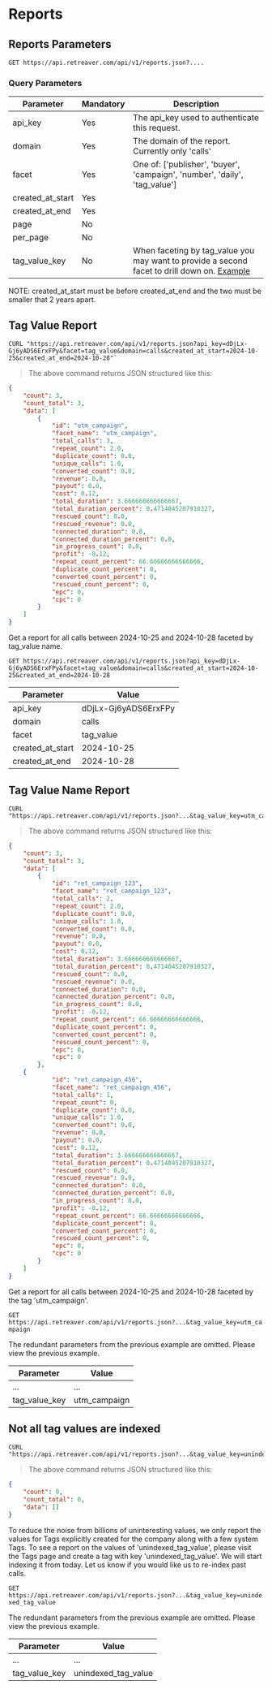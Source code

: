 # Reports
## Reports Parameters
`GET https://api.retreaver.com/api/v1/reports.json?....`

### Query Parameters

Parameter | Mandatory | Description
--------- | ------- | -----------
api_key | Yes | The api_key used to authenticate this request.
domain | Yes | The domain of the report. Currently only 'calls'
facet | Yes | One of: ['publisher', 'buyer', 'campaign', 'number', 'daily', 'tag_value']
created_at_start | Yes |
created_at_end | Yes |
page | No
per_page | No
tag_value_key | No | When faceting by tag_value you may want to provide a second facet to drill down on. [Example](#tag-value-name-report)

NOTE: created_at_start must be before created_at_end and the two must be smaller that 2 years apart.

## Tag Value Report
```shell
CURL "https://api.retreaver.com/api/v1/reports.json?api_key=dDjLx-Gj6yADS6ErxFPy&facet=tag_value&domain=calls&created_at_start=2024-10-25&created_at_end=2024-10-28"`
```

> The above command returns JSON structured like this:

```json
{
	"count": 3,
	"count_total": 3,
	"data": [
		{
			"id": "utm_campaign",
			"facet_name": "utm_campaign",
			"total_calls": 3,
			"repeat_count": 2.0,
			"duplicate_count": 0.0,
			"unique_calls": 1.0,
			"converted_count": 0.0,
			"revenue": 0.0,
			"payout": 0.0,
			"cost": 0.12,
			"total_duration": 3.666666666666667,
			"total_duration_percent": 0.4714045207910327,
			"rescued_count": 0.0,
			"rescued_revenue": 0.0,
			"connected_duration": 0.0,
			"connected_duration_percent": 0.0,
			"in_progress_count": 0.0,
			"profit": -0.12,
			"repeat_count_percent": 66.66666666666666,
			"duplicate_count_percent": 0,
			"converted_count_percent": 0,
			"rescued_count_percent": 0,
			"epc": 0,
			"cpc": 0
		}
	]
}
```

Get a report for all calls between 2024-10-25 and 2024-10-28 faceted by tag_value name.

`GET https://api.retreaver.com/api/v1/reports.json?api_key=dDjLx-Gj6yADS6ErxFPy&facet=tag_value&domain=calls&created_at_start=2024-10-25&created_at_end=2024-10-28`

Parameter | Value
--------- | -------
api_key | dDjLx-Gj6yADS6ErxFPy
domain | calls
facet | tag_value
created_at_start | 2024-10-25
created_at_end | 2024-10-28

## Tag Value Name Report
```shell
CURL "https://api.retreaver.com/api/v1/reports.json?...&tag_value_key=utm_campaign"`
```

> The above command returns JSON structured like this:

```json
{
	"count": 3,
	"count_total": 3,
	"data": [
		{
			"id": "ret_campaign_123",
			"facet_name": "ret_campaign_123",
			"total_calls": 2,
			"repeat_count": 2.0,
			"duplicate_count": 0.0,
			"unique_calls": 1.0,
			"converted_count": 0.0,
			"revenue": 0.0,
			"payout": 0.0,
			"cost": 0.12,
			"total_duration": 3.666666666666667,
			"total_duration_percent": 0.4714045207910327,
			"rescued_count": 0.0,
			"rescued_revenue": 0.0,
			"connected_duration": 0.0,
			"connected_duration_percent": 0.0,
			"in_progress_count": 0.0,
			"profit": -0.12,
			"repeat_count_percent": 66.66666666666666,
			"duplicate_count_percent": 0,
			"converted_count_percent": 0,
			"rescued_count_percent": 0,
			"epc": 0,
			"cpc": 0
		},
    {
			"id": "ret_campaign_456",
			"facet_name": "ret_campaign_456",
			"total_calls": 1,
			"repeat_count": 0,
			"duplicate_count": 0.0,
			"unique_calls": 1.0,
			"converted_count": 0.0,
			"revenue": 0.0,
			"payout": 0.0,
			"cost": 0.12,
			"total_duration": 3.666666666666667,
			"total_duration_percent": 0.4714045207910327,
			"rescued_count": 0.0,
			"rescued_revenue": 0.0,
			"connected_duration": 0.0,
			"connected_duration_percent": 0.0,
			"in_progress_count": 0.0,
			"profit": -0.12,
			"repeat_count_percent": 66.66666666666666,
			"duplicate_count_percent": 0,
			"converted_count_percent": 0,
			"rescued_count_percent": 0,
			"epc": 0,
			"cpc": 0
		}
	]
}
```

Get a report for all calls between 2024-10-25 and 2024-10-28 faceted by the tag 'utm_campaign'.

`GET https://api.retreaver.com/api/v1/reports.json?...&tag_value_key=utm_campaign`

The redundant parameters from the previous example are omitted. Please view the previous example.

Parameter | Value
--------- | -------
... | ...
tag_value_key | utm_campaign


## Not all tag values are indexed
```shell
CURL "https://api.retreaver.com/api/v1/reports.json?...&tag_value_key=unindexed_tag_value"`
```

> The above command returns JSON structured like this:

```json
{
	"count": 0,
	"count_total": 0,
	"data": []
}
```

To reduce the noise from billions of uninteresting values, we only report the values for Tags explicitly created for the company along with a few system Tags. To see a report on the values of 'unindexed_tag_value', please visit the Tags page and create a tag with key 'unindexed_tag_value'. We will start indexing it from today. Let us know if you would like us to re-index past calls.

`GET https://api.retreaver.com/api/v1/reports.json?...&tag_value_key=unindexed_tag_value`

The redundant parameters from the previous example are omitted. Please view the previous example.

Parameter | Value
--------- | -------
... | ...
tag_value_key | unindexed_tag_value
